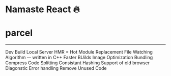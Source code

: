 # Namaste React 🔥

# parcel 
--------
Dev Build 
Local  Server
HMR = Hot Module Replacement
File Watching Algorithm -- written in C++
Faster BUilds 
Image Optimization
Bundling
Compress
Code Splitting 
Consistant Hashing
Support of old browser
Diagonstic
Error handling
Remove Unused Code